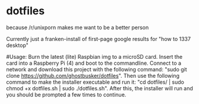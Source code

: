 # dotfiles
because /r/unixporn makes me want to be a better person

Currently just a franken-install of first-page google results for "how to 1337 desktop"

#Usage: Burn the latest (lite) Raspbian img to a microSD card. Insert the card into a Raspberry Pi (4) and boot to the commandline. Connect to a network and download this project with the following command: "sudo git clone https://github.com/ghostbusker/dotfiles". Then use the following command to make the installer executable and run it: "cd dotfiles/ | sudo chmod +x dotfiles.sh | sudo ./dotfiles.sh". After this, the installer will run and you should be prompted a few times to continue.
